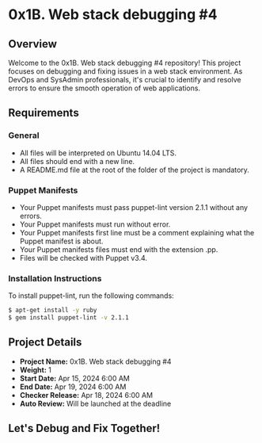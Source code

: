 # 0x1B. Web stack debugging #4

## Overview

Welcome to the 0x1B. Web stack debugging #4 repository! This project focuses on debugging and fixing issues in a web stack environment. As DevOps and SysAdmin professionals, it's crucial to identify and resolve errors to ensure the smooth operation of web applications.

## Requirements

### General

- All files will be interpreted on Ubuntu 14.04 LTS.
- All files should end with a new line.
- A README.md file at the root of the folder of the project is mandatory.

### Puppet Manifests

- Your Puppet manifests must pass puppet-lint version 2.1.1 without any errors.
- Your Puppet manifests must run without error.
- Your Puppet manifests first line must be a comment explaining what the Puppet manifest is about.
- Your Puppet manifests files must end with the extension .pp.
- Files will be checked with Puppet v3.4.

### Installation Instructions

To install puppet-lint, run the following commands:

```bash
$ apt-get install -y ruby
$ gem install puppet-lint -v 2.1.1
```

## Project Details

- **Project Name:** 0x1B. Web stack debugging #4
- **Weight:** 1
- **Start Date:** Apr 15, 2024 6:00 AM
- **End Date:** Apr 19, 2024 6:00 AM
- **Checker Release:** Apr 18, 2024 6:00 AM
- **Auto Review:** Will be launched at the deadline

## Let's Debug and Fix Together!

